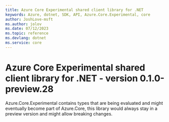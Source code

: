 ```yaml
---
title: Azure Core Experimental shared client library for .NET
keywords: Azure, dotnet, SDK, API, Azure.Core.Experimental, core
author: JoshLove-msft
ms.author: jolov
ms.date: 07/12/2023
ms.topic: reference
ms.devlang: dotnet
ms.service: core
---
```

# Azure Core Experimental shared client library for .NET - version 0.1.0-preview.28 


Azure.Core.Experimental contains types that are being evaluated and might eventually become part of Azure.Core, this library would always stay in a preview version and might allow breaking changes.

